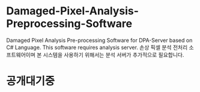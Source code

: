 # Damaged-Pixel-Analysis-Preprocessing-Software
Damaged Pixel Analysis Pre-processing Software for DPA-Server based on C# Language. This software requires analysis server. 손상 픽셀 분석 전처리 소프트웨어이며 본 시스템을 사용하기 위해서는 분석 서버가 추가적으로 필요합니다.

# 공개대기중
